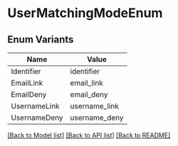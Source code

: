 # UserMatchingModeEnum

## Enum Variants

| Name | Value |
|---- | -----|
| Identifier | identifier |
| EmailLink | email_link |
| EmailDeny | email_deny |
| UsernameLink | username_link |
| UsernameDeny | username_deny |


[[Back to Model list]](../README.md#documentation-for-models) [[Back to API list]](../README.md#documentation-for-api-endpoints) [[Back to README]](../README.md)


